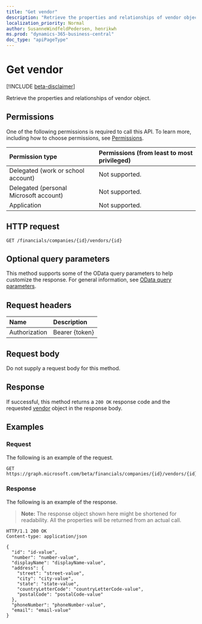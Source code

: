 ```yaml
---
title: "Get vendor"
description: "Retrieve the properties and relationships of vendor object."
localization_priority: Normal
author: SusanneWindfeldPedersen, henrikwh
ms.prod: "dynamics-365-business-central"
doc_type: "apiPageType"
---
```


# Get vendor

[!INCLUDE [beta-disclaimer](../../includes/beta-disclaimer.md)]

Retrieve the properties and relationships of vendor object.

## Permissions

One of the following permissions is required to call this API. To learn more, including how to choose permissions, see [Permissions](/graph/permissions-reference).

| Permission type                        | Permissions (from least to most privileged) |
|:---------------------------------------|:--------------------------------------------|
| Delegated (work or school account)     | Not supported. |
| Delegated (personal Microsoft account) | Not supported. |
| Application                            | Not supported. |

## HTTP request

<!-- { "blockType": "ignored" } -->

```http
GET /financials/companies/{id}/vendors/{id}
```

## Optional query parameters

This method supports some of the OData query parameters to help customize the response. For general information, see [OData query parameters](/graph/query-parameters).

## Request headers

| Name      |Description|
|:----------|:----------|
| Authorization | Bearer {token} |

## Request body

Do not supply a request body for this method.

## Response

If successful, this method returns a `200 OK` response code and the requested [vendor](../resources/dynamics-vendor.md) object in the response body.

## Examples

### Request

The following is an example of the request.
<!-- {
  "blockType": "request",
  "name": "get_vendor"
}-->

```http
GET https://graph.microsoft.com/beta/financials/companies/{id}/vendors/{id}
```

### Response

The following is an example of the response.

> **Note:** The response object shown here might be shortened for readability. All the properties will be returned from an actual call.

<!-- {
  "blockType": "response",
  "truncated": true,
  "@odata.type": "microsoft.graph.vendor"
} -->

```http
HTTP/1.1 200 OK
Content-type: application/json

{
  "id": "id-value",
  "number": "number-value",
  "displayName": "displayName-value",
  "address": {
    "street": "street-value",
    "city": "city-value",
    "state": "state-value",
    "countryLetterCode": "countryLetterCode-value",
    "postalCode": "postalCode-value"
  },
  "phoneNumber": "phoneNumber-value",
  "email": "email-value"
}
```

<!-- uuid: 16cd6b66-4b1a-43a1-adaf-3a886856ed98
2019-02-04 14:57:30 UTC -->
<!-- {
  "type": "#page.annotation",
  "description": "Get vendor",
  "keywords": "",
  "section": "documentation",
  "tocPath": ""
}-->